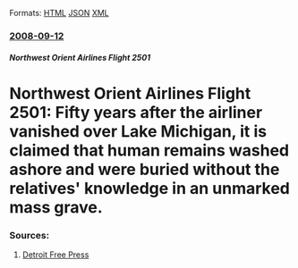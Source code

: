 
Formats: [HTML](/news/2008/09/12/northwest-orient-airlines-flight-2501-fifty-years-after-the-airliner-vanished-over-lake-michigan-it-is-claimed-that-human-remains-washed.html)  [JSON](/news/2008/09/12/northwest-orient-airlines-flight-2501-fifty-years-after-the-airliner-vanished-over-lake-michigan-it-is-claimed-that-human-remains-washed.json)  [XML](/news/2008/09/12/northwest-orient-airlines-flight-2501-fifty-years-after-the-airliner-vanished-over-lake-michigan-it-is-claimed-that-human-remains-washed.xml)  

### [2008-09-12](/news/2008/09/12/index.md)

##### Northwest Orient Airlines Flight 2501
#  Northwest Orient Airlines Flight 2501: Fifty years after the airliner vanished over Lake Michigan, it is claimed that human remains washed ashore and were buried without the relatives' knowledge in an unmarked mass grave.




### Sources:

1. [Detroit Free Press](http://www.freep.com/apps/pbcs.dll/article?AID=/20080912/NEWS06/80912022/1008/NEWS)
